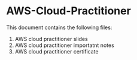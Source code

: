# AWS-Cloud-Practitioner
This document contains the following files:
1) AWS cloud practitioner slides 
2) AWS cloud practitioner importatnt notes 
3) AWS cloud practitioner certificate
